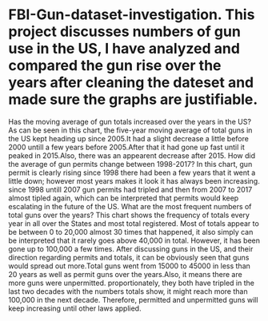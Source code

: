 # FBI-Gun-dataset-investigation. This project discusses numbers of gun use in the US, I have analyzed and compared the gun rise over the years after cleaning the dateset and made sure the graphs are justifiable. 
Has the moving average of gun totals increased over the years in the US? As can be seen in this chart, the five-year moving average of total guns in the US kept heading up since 2005.It had a slight decrease a little before 2000 untill a few years before 2005.After that it had gone up fast until it peaked in 2015.Also, there was an appearent decrease after 2015.
How did the average of gun permits change between 1998-2017? In this chart, gun permit is clearly rising since 1998 there had been a few years that it went a little down; however most years makes it look it has always been increasing. since 1998 untill 2007 gun permits had tripled and then from 2007 to 2017 almost tipled again, which can be interpreted that permits would keep escalating in the future of the US.
What are the most frequent numbers of total guns over the years? This chart shows the frequency of totals every year in all over the States and most total registered. Most of totals appear to be between 0 to 20,000 almost 30 times that happened, it also simply can be interpreted that it rarely goes above 40,000 in total. However, it has been gone up to 100,000 a few times.
After discussing guns in the US, and their direction regarding permits and totals, it can be obviously seen that guns would spread out more.Total guns went from 15000 to 45000 in less than 20 years as well as permit guns over the years.Also, it means there are more guns were unpermitted. proportionately, they both have tripled in the last two decades with the numbers totals show, it might reach more than 100,000 in the next decade. Therefore, permitted and unpermitted guns will keep increasing until other laws applied.

